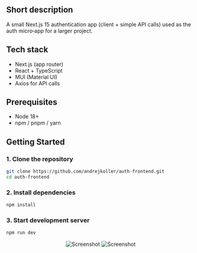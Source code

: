 ## Short description

A small Next.js 15 authentication app (client + simple API calls) used as the auth micro‑app for a larger project.

## Tech stack
- Next.js (app router)
- React + TypeScript
- MUI (Material UI)
- Axios for API calls

## Prerequisites
- Node 18+
- npm / pnpm / yarn

## Getting Started

### 1. Clone the repository

```bash
git clone https://github.com/andrejkoller/auth-frontend.git
cd auth-frontend
```
### 2. Install dependencies

```bash
npm install
```
### 3. Start development server

```bash
npm run dev
```

<div align="center">
<img alt="Screenshot" src="https://github.com/user-attachments/assets/b8971f44-000e-437a-bf32-dcbb98254c0d" />
<img alt="Screenshot" src="https://github.com/user-attachments/assets/bfcd2f2c-2c65-4c73-9aec-c6ced49a2bf1" />
</div>
